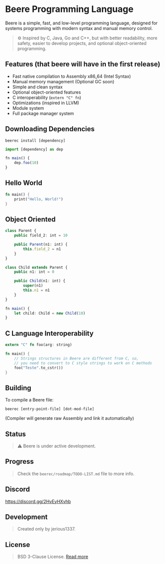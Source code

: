 # Beere Programming Language

Beere is a simple, fast, and low-level programming language, designed for systems programming with modern syntax and manual memory control.

> ⚙️ Inspired by C, Java, Go and C++, but with better readability, more safety, easier to develop projects, and optional object-oriented programming.

## Features (that beere will have in the **first** release)

- Fast native compilation to Assembly x86_64 (Intel Syntax)
- Manual memory management (Optional GC soon)
- Simple and clean syntax
- Optional object-oriented features
- C interoperability (`extern "C" fn`)
- Optimizations (inspired in LLVM)
- Module system
- Full package manager system

## Downloading Dependencies
```
beerec install [dependency]
```

```ts
import [dependency] as dep

fn main() {
    dep.foo(10)
}
```

## Hello World

```rs
fn main() {
    print("Hello, World!")
}
```

## Object Oriented
```ts
class Parent {
    public field_2: int = 10

    public Parent(n1: int) {
        this.field_2 = n1
    }
}

class Child extends Parent {
    public n1: int = 0

    public Child(n1: int) {
        super(n1)
        this.n1 = n1
    }
}

fn main() {
    let child: Child = new Child(10)
}
```

## C Language Interoperability
```rs
extern "C" fn foo(arg: string)

fn main() {
    // Strings structures in Beere are different from C, so,
    // you need to convert to C style strings to work on C methods
    foo("Teste".to_cstr())
}
```

## Building
To compile a Beere file:

```
beerec [entry-point-file] [dot-mod-file]
```
(Compiler will generate raw Assembly and link it automatically)

## Status

> ⚠️ Beere is under active development.

## Progress
> Check the `beerec/roadmap/TODO-LIST.md` file to more info.

## Discord
https://discord.gg/2HvEyHXvhb

## Development
> Created only by jerious1337.

## License
> BSD 3-Clause License. [Read more](https://github.com/beere-lang/beere?tab=BSD-3-Clause-1-ov-file)

